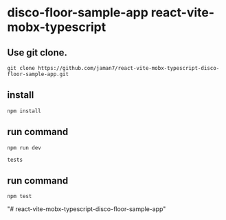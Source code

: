 # disco-floor-sample-app react-vite-mobx-typescript

## Use git clone.

```
git clone https://github.com/jaman7/react-vite-mobx-typescript-disco-floor-sample-app.git
```

## install

```
npm install
```

## run command

```
npm run dev
```

```
tests
```

## run command

```
npm test
```

"# react-vite-mobx-typescript-disco-floor-sample-app"
